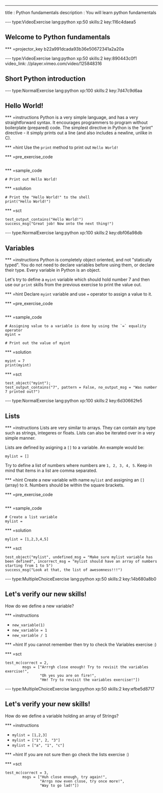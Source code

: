 ---
title       : Python fundamentals
description : You will learn python fundamentals

--- type:VideoExercise lang:python xp:50 skills:2 key:116c4daea5
## Welcome to Python fundamentals

*** =projector_key
b22a991dcada93b36e50672341a2a20a


--- type:VideoExercise lang:python xp:50 skills:2 key:890443c0f1 video_link: //player.vimeo.com/video/125848316
## Short Python introduction


--- type:NormalExercise lang:python xp:100 skills:2 key:7d47c9d6aa
## Hello World!


*** =instructions
Python is a very simple language, and has a very straightforward syntax. It encourages programmers to program without boilerplate (prepared) code. The simplest directive in Python is the "print" directive - it simply prints out a line (and also includes a newline, unlike in C).

*** =hint
Use the `print` method to print out `Hello World!`

*** =pre_exercise_code
```{python}

```

*** =sample_code
```{python}
# Print out Hello World!

```

*** =solution
```{python}
# Print the "Hello World!" to the shell
print("Hello World!")
```

*** =sct
```{python}
test_output_contains("Hello World!")
success_msg("Great job! Now onto the next thing!")
```



--- type:NormalExercise lang:python xp:100 skills:2 key:dbf06a98db
## Variables


*** =instructions
Python is completely object oriented, and not "statically typed". You do not need to declare variables before using them, or declare their type. Every variable in Python is an object.

Let's try to define a `myint` variable which should hold number 7 and then use our `print` skills from the previous exercise to print the value out.

*** =hint
Declare `myint` variable and use `=` operator to assign a value to it.


*** =pre_exercise_code
```{python}

```

*** =sample_code
```{python}
# Assigning value to a variable is done by using the `=` equality operator
myint = 

# Print out the value of myint

```

*** =solution
```{python}
myint = 7
print(myint)
```

*** =sct
```{python}
test_object("myint");
test_output_contains("7", pattern = False, no_output_msg = "Was number 7 printed out?")
```


--- type:NormalExercise lang:python xp:100 skills:2 key:6d30662fe5
## Lists


*** =instructions
Lists are very similar to arrays. They can contain any type such as strings, integeres or floats. Lists can also be iterated over in a very simple manner.

Lists are defined by asigning a `[]` to a variable. An example would be:
```{python}
mylist = []
```

Try to define a list of numbers where numbers are `1, 2, 3, 4, 5`. Keep in mind that items in a list are comma separated.

*** =hint
Create a new variable with name `mylist` and assigning an `[]` (array) to it.
Numbers should be within the square brackets.

*** =pre_exercise_code
```{python}

```

*** =sample_code
```{python}
# Create a list variable
mylist = 
```

*** =solution
```{python}
mylist = [1,2,3,4,5]
```

*** =sct
```{python}
test_object("mylist", undefined_msg = "Make sure mylist variable has been defined", incorrect_msg = "mylist should have an array of numbers starting from 1 to 5")
success_msg("Look at that, the list of awesomness!!!")
```



--- type:MultipleChoiceExercise lang:python xp:50 skills:2 key:14b680a8b0
## Let's verify our new skills!

How do we define a new variable?

*** =instructions
- `new_variable(1)`
- `new_variable = 1`
- `new_variable / 1`

*** =hint
If you cannot remember then try to check the Variables exercise :)

*** =sct
```{python}
test_mc(correct = 2, 
        msgs = ["Arrrgh close enough! Try to revisit the variables exercise!",
                "Oh yes you are on fire!",
                "Hm! Try to revisit the variables exercise!"])
```


--- type:MultipleChoiceExercise lang:python xp:50 skills:2 key:efbe5d8717
## Let's verify your new skills!

How do we define a variable holding an array of Strings?

*** =instructions
- `mylist = [1,2,3]`
- `mylist = ["1", 2, "3"]`
- `mylist = ["a", "1", "c"]`

*** =hint
If you are not sure then go check the lists exercise :)

*** =sct
```{python}
test_mc(correct = 3,
        msgs = ["Huh close enough, try again!",
                "Arrgs now even close, try once more!",
                "Way to go lad!"])
```
